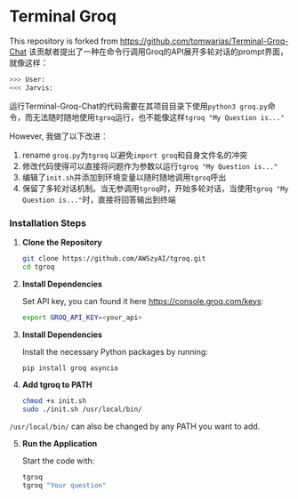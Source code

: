 # Terminal Groq

This repository is forked from https://github.com/tomwarias/Terminal-Groq-Chat 该贡献者提出了一种在命令行调用Groq的API展开多轮对话的prompt界面，就像这样：

```sh
>>> User: 
<<< Jarvis: 
```
运行Terminal-Groq-Chat的代码需要在其项目目录下使用`python3 groq.py`命令，而无法随时随地使用`tgroq`运行，也不能像这样`tgroq "My Question is..."`

However, 我做了以下改进：
1. rename `groq.py`为`tgroq` 以避免`import groq`和自身文件名的冲突
2. 修改代码使得可以直接将问题作为参数以运行`tgroq "My Question is..."`
3. 编辑了`init.sh`并添加到环境变量以随时随地调用`tgroq`呼出
4. 保留了多轮对话机制。当无参调用`tgroq`时，开始多轮对话，当使用`tgroq "My Question is..."`时，直接将回答输出到终端


### Installation Steps

1. **Clone the Repository**

    ```sh
    git clone https://github.com/AWSzyAI/tgroq.git
    cd tgroq
    ```

2. **Install Dependencies**

    Set API key, you can found it here https://console.groq.com/keys:

    ```bash
    export GROQ_API_KEY=<your_api> 
    ```
    
3. **Install Dependencies**

    Install the necessary Python packages by running:

    ```bash
    pip install groq asyncio
    ```

4. **Add tgroq to PATH**

    ```sh
    chmod +x init.sh
    sudo ./init.sh /usr/local/bin/
    ```
`/usr/local/bin/` can also be changed by any PATH you want to add.

5. **Run the Application**

    Start the code with:

    ```bash
    tgroq
    tgroq "Your question"
    ```
